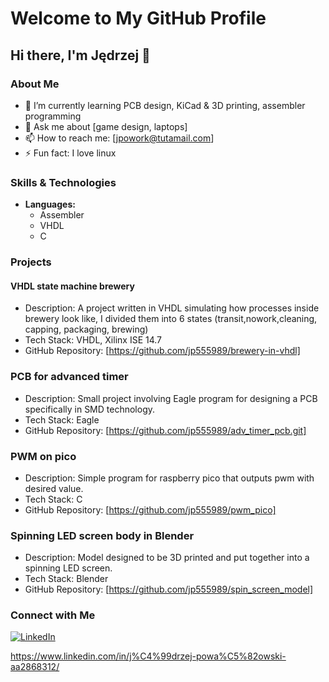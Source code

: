 # Welcome to My GitHub Profile

## Hi there, I'm Jędrzej 👋

### About Me

- 🌱 I’m currently learning PCB design, KiCad & 3D printing, assembler programming
- 💬 Ask me about  [game design, laptops] 
- 📫 How to reach me: [jpowork@tutamail.com]
- ⚡ Fun fact: I love linux

### Skills & Technologies

- **Languages:**
  - Assembler
  - VHDL
  - C 

### Projects

#### VHDL state machine brewery 
- Description: A project written in VHDL simulating how processes inside brewery look like, I divided them into 6 states (transit,nowork,cleaning, capping, packaging, brewing)
- Tech Stack: VHDL, Xilinx ISE 14.7
- GitHub Repository: [https://github.com/jp555989/brewery-in-vhdl]

### PCB for advanced timer
- Description: Small project involving Eagle program for designing a PCB specifically in SMD technology.
- Tech Stack: Eagle
- GitHub Repository: [https://github.com/jp555989/adv_timer_pcb.git]

### PWM on pico
- Description: Simple program for raspberry pico that outputs pwm with desired value.
- Tech Stack: C
- GitHub Repository: [https://github.com/jp555989/pwm_pico]

### Spinning LED screen body in Blender
- Description: Model designed to be 3D printed and put together into a spinning LED screen.
- Tech Stack: Blender
- GitHub Repository: [https://github.com/jp555989/spin_screen_model]

### Connect with Me

[![LinkedIn](https://img.shields.io/badge/LinkedIn-0077B5?style=for-the-badge&logo=linkedin&logoColor=white)]([https://www.linkedin.com/in/your-linkedin-profile](https://www.linkedin.com/in/j%C4%99drzej-powa%C5%82owski-aa2868312/))

https://www.linkedin.com/in/j%C4%99drzej-powa%C5%82owski-aa2868312/
